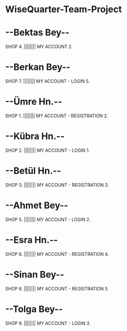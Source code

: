 # WiseQuarter-Team-Project


# --Bektas Bey--
SHOP 4.      ||||||||
MY ACCOUNT 2.


# --Berkan Bey--
SHOP 7.      ||||||||
MY ACCOUNT - LOGIN 5.


# --Ümre Hn.--
SHOP 1.      ||||||||
MY ACCOUNT - REGISTRATION 2.


# --Kübra Hn.--
SHOP 2.      ||||||||
MY ACCOUNT - LOGIN 1.


# --Betül Hn.--
SHOP 3.      ||||||||
MY ACCOUNT - REGISTRATION 3.


# --Ahmet Bey--
SHOP 5.      ||||||||
MY ACCOUNT - LOGIN 2.


# --Esra Hn.--
SHOP 6.      ||||||||
MY ACCOUNT - REGISTRATION 4.


# --Sinan Bey--
SHOP 8.       ||||||||
MY ACCOUNT - REGISTRATION 5.


# --Tolga Bey--
SHOP 9.      ||||||||
MY ACCOUNT - LOGIN 3.






